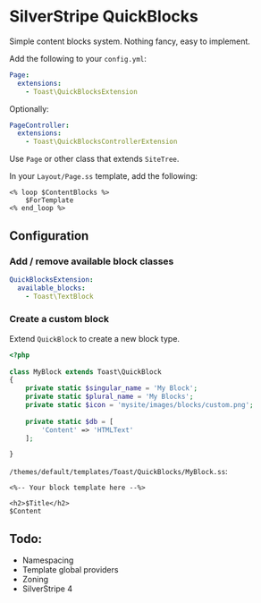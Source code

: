 # SilverStripe QuickBlocks 

Simple content blocks system. Nothing fancy, easy to implement.

Add the following to your `config.yml`:

```yaml
Page:
  extensions:
    - Toast\QuickBlocksExtension
```

Optionally:

```yaml
PageController:
  extensions:
    - Toast\QuickBlocksControllerExtension
```

Use `Page` or other class that extends `SiteTree`.

In your `Layout/Page.ss` template, add the following:

```silverstripe
<% loop $ContentBlocks %>
    $ForTemplate
<% end_loop %>
```

## Configuration

### Add / remove available block classes

```yaml
QuickBlocksExtension:
  available_blocks:
    - Toast\TextBlock
```

### Create a custom block

Extend `QuickBlock` to create a new block type.

```php
<?php
 
class MyBlock extends Toast\QuickBlock
{
    private static $singular_name = 'My Block';
    private static $plural_name = 'My Blocks';
    private static $icon = 'mysite/images/blocks/custom.png';
    
    private static $db = [
        'Content' => 'HTMLText'
    ];

}
```

`/themes/default/templates/Toast/QuickBlocks/MyBlock.ss`:

```silverstripe
<%-- Your block template here --%>

<h2>$Title</h2>
$Content
```

## Todo:

* Namespacing
* Template global providers
* Zoning
* SilverStripe 4